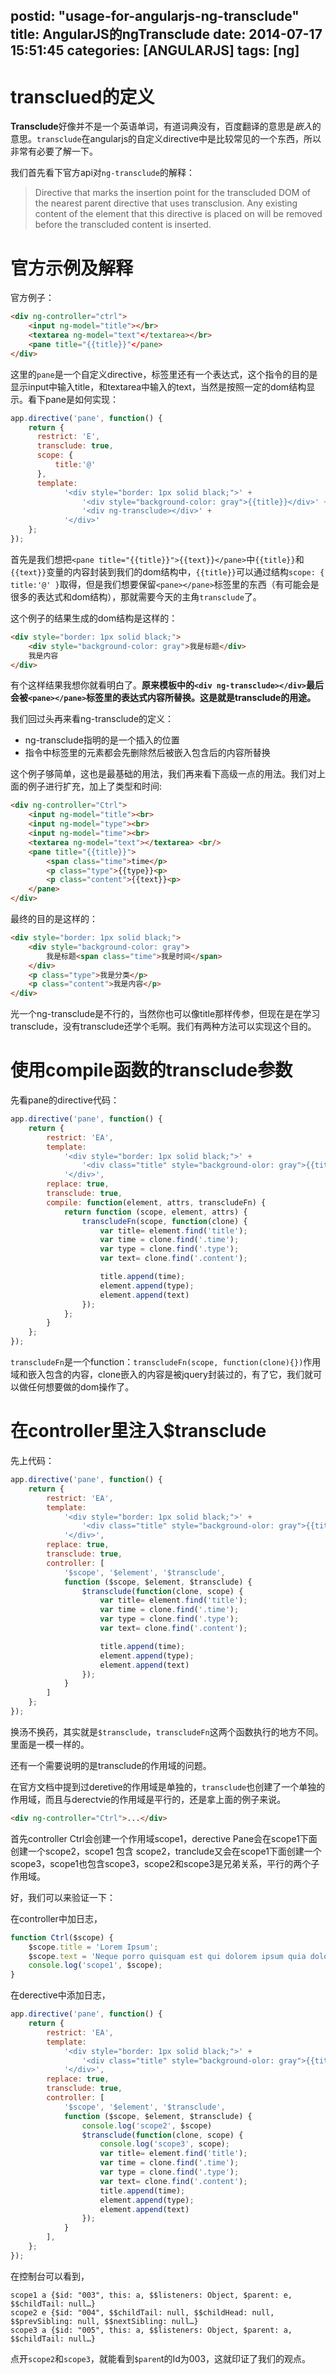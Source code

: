 postid: "usage-for-angularjs-ng-transclude"
title: AngularJS的ngTransclude
date: 2014-07-17 15:51:45
categories: [ANGULARJS]
tags: [ng]
---

# transclued的定义

**Transclude**好像并不是一个英语单词，有道词典没有，百度翻译的意思是*嵌入*的意思。`transclude`在angularjs的自定义directive中是比较常见的一个东西，所以非常有必要了解一下。

我们首先看下官方api对`ng-transclude`的解释：

> Directive that marks the insertion point for the transcluded DOM of the nearest parent directive that uses transclusion. Any existing content of the element that this directive is placed on will be removed before the transcluded content is inserted.

# 官方示例及解释

官方例子：

```html
<div ng-controller="ctrl">
    <input ng-model="title"></br>
    <textarea ng-model="text"</textarea></br>
    <pane title="{{title}}"</pane>
</div>
```

这里的`pane`是一个自定义directive，标签里还有一个表达式，这个指令的目的是显示input中输入title，和textarea中输入的text，当然是按照一定的dom结构显示。看下pane是如何实现：

```javascript
app.directive('pane', function() {
    return {
      restrict: 'E',
      transclude: true,
      scope: {
          title:'@'
      },
      template:
            '<div style="border: 1px solid black;">' +
                '<div style="background-color: gray">{{title}}</div>' +
                '<div ng-transclude></div>' +
            '</div>'
    };
});
```

首先是我们想把`<pane title="{{title}}">{{text}}</pane>`中`{{title}}`和`{{text}}`变量的内容封装到我们的dom结构中，`{{title}}`可以通过结构`scope: { title:'@' }`取得，但是我们想要保留`<pane></pane>`标签里的东西（有可能会是很多的表达式和dom结构），那就需要今天的主角`transclude`了。

这个例子的结果生成的dom结构是这样的：

```html
<div style="border: 1px solid black;">
    <div style="background-color: gray">我是标题</div>
    我是内容
</div>
```

有个这样结果我想你就看明白了。**原来模板中的`<div ng-transclude></div>`最后会被`<pane></pane>`标签里的表达式内容所替换。这是就是transclude的用途。**

我们回过头再来看ng-transclude的定义：
* ng-transclude指明的是一个插入的位置
* 指令中标签里的元素都会先删除然后被嵌入包含后的内容所替换


这个例子够简单，这也是最基础的用法，我们再来看下高级一点的用法。我们对上面的例子进行扩充，加上了类型和时间:

```html
<div ng-controller="Ctrl">
    <input ng-model="title"><br>
    <input ng-model="type"><br>
    <input ng-model="time"><br>
    <textarea ng-model="text"></textarea> <br/>
    <pane title="{{title}}">
        <span class="time">time</p>
        <p class="type">{{type}}<p>
        <p class="content">{{text}}<p>
    </pane>
</div>
```

最终的目的是这样的：

```html
<div style="border: 1px solid black;">
    <div style="background-color: gray">
        我是标题<span class="time">我是时间</span>
    </div>
    <p class="type">我是分类</p>
    <p class="content">我是内容</p>
</div>
```

光一个ng-transclude是不行的，当然你也可以像title那样传参，但现在是在学习transclude，没有transclude还学个毛啊。我们有两种方法可以实现这个目的。


# 使用compile函数的transclude参数

先看pane的directive代码：

```javascript
app.directive('pane', function() {
    return {
        restrict: 'EA',
        template:
            '<div style="border: 1px solid black;">' +
                '<div class="title" style="background-olor: gray">{{title}}</div>' +
            '</div>',
        replace: true,
        transclude: true,
        compile: function(element, attrs, transcludeFn) {
            return function (scope, element, attrs) {
                transcludeFn(scope, function(clone) {
                    var title= element.find('title');
                    var time = clone.find('.time');
                    var type = clone.find('.type');
                    var text= clone.find('.content');

                    title.append(time);
                    element.append(type);
                    element.append(text)
                });
            };
        }
    };
});
```

`transcludeFn`是一个function：`transcludeFn(scope, function(clone){})`作用域和嵌入包含的内容，clone嵌入的内容是被jquery封装过的，有了它，我们就可以做任何想要做的dom操作了。

# 在controller里注入$transclude

先上代码：

```javascript
app.directive('pane', function() {
    return {
        restrict: 'EA',
        template:
            '<div style="border: 1px solid black;">' +
                '<div class="title" style="background-olor: gray">{{title}}</div>' +
            '</div>',
        replace: true,
        transclude: true,
        controller: [
            '$scope', '$element', '$transclude',
            function ($scope, $element, $transclude) {
                $transclude(function(clone, scope) {
                    var title= element.find('title');
                    var time = clone.find('.time');
                    var type = clone.find('.type');
                    var text= clone.find('.content');

                    title.append(time);
                    element.append(type);
                    element.append(text)
                });
            }
        ]
    };
});
```

换汤不换药，其实就是`$transclude`，`transcludeFn`这两个函数执行的地方不同。里面是一模一样的。

还有一个需要说明的是transclude的作用域的问题。

在官方文档中提到过deretive的作用域是单独的，`transclude`也创建了一个单独的作用域，而且与derectvie的作用域是平行的，还是拿上面的例子来说。

```html
<div ng-controller="Ctrl">...</div>
```

首先controller Ctrl会创建一个作用域scope1，derective Pane会在scope1下面创建一个scope2，scope1 包含 scope2，tranclude又会在scope1下面创建一个scope3，scope1也包含scope3，scope2和scope3是兄弟关系，平行的两个子作用域。

好，我们可以来验证一下：

在controller中加日志，

```javascript
function Ctrl($scope) {
    $scope.title = 'Lorem Ipsum';
    $scope.text = 'Neque porro quisquam est qui dolorem ipsum quia dolor...';
    console.log('scope1', $scope);
}
```

在derective中添加日志，

```javascript
app.directive('pane', function() {
    return {
        restrict: 'EA',
        template:
            '<div style="border: 1px solid black;">' +
                '<div class="title" style="background-olor: gray">{{title}}</div>' +
            '</div>',
        replace: true,
        transclude: true,
        controller: [
            '$scope', '$element', '$transclude',
            function ($scope, $element, $transclude) {
                console.log('scope2', $scope)
                $transclude(function(clone, scope) {
                    console.log('scope3', scope);
                    var title= element.find('title');
                    var time = clone.find('.time');
                    var type = clone.find('.type');
                    var text= clone.find('.content');
                    title.append(time);
                    element.append(type);
                    element.append(text)
                });
            }
        ],
    };
});
```

在控制台可以看到，

```shell
scope1 a {$id: "003", this: a, $$listeners: Object, $parent: e, $$childTail: null…}
scope2 e {$id: "004", $$childTail: null, $$childHead: null, $$prevSibling: null, $$nextSibling: null…}
scope3 a {$id: "005", this: a, $$listeners: Object, $parent: a, $$childTail: null…}
```

点开`scope2`和`scope3`，就能看到`$paren`t的Id为003，这就印证了我们的观点。


